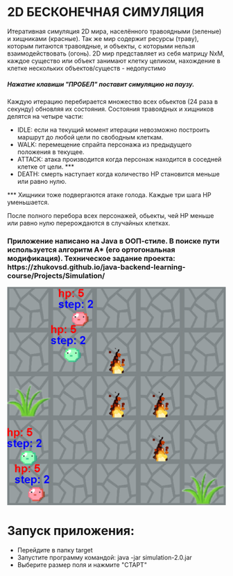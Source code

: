 <h1>2D БЕСКОНЕЧНАЯ СИМУЛЯЦИЯ</h1>
Итеративная симуляция 2D мира, населённого травоядными (зеленые) и хищниками (красные). Так же мир содержит ресурсы (траву), которым питаются травоядные, и объекты, с которыми нельзя взаимодействовать (огонь).
2D мир представляет из себя матрицу NxM, каждое существо или объект занимают клетку целиком, нахождение в клетке нескольких объектов/существ - недопустимо
<h5>Нажатие клавиши "ПРОБЕЛ" поставит симуляцию на паузу.</h5>

Каждую итерацию перебирается множество всех обьектов (24 раза в секунду) обновляя их состояния.
Состояния травоядных и хищников делятся на четыре части:
<ul>
 <li>IDLE: если на текущий момент итерации невозможно построить маршрут до любой цели по свободным клеткам.</li>
 <li>WALK: перемещение спрайта персонажа из предыдущего положения в текущее.</li>
 <li>ATTACK: атака производится когда персонаж находится в соседней клетке от цели. ***</li>
 <li>DEATH: смерть наступает когда количество HP становится меньше или равно нулю.</li>
</ul>
*** Хищники тоже подвергаются атаке голода. Каждые три шага HP уменьшается.

После полного перебора всех персонажей, обьекты, чей HP меньше или равно нулю перерождаются в случайных клетках.

<h3>Приложение написано на Java в ООП-стиле. В поиске пути используется алгоритм А* (его ортогональная модификация).
Техническое задание проекта: https://zhukovsd.github.io/java-backend-learning-course/Projects/Simulation/</h3>

<img src="https://github.com/KostaPo/simulation/blob/master/target/simulation.png" width="600">

<h1>Запуск приложения:</h1>
<ul>
 <li>Перейдите в папку target</li>
 <li>Запустите программу командой: java -jar simulation-2.0.jar</li>
 <li>Выберите размер поля и нажмите "СТАРТ"</li>
</ul>
